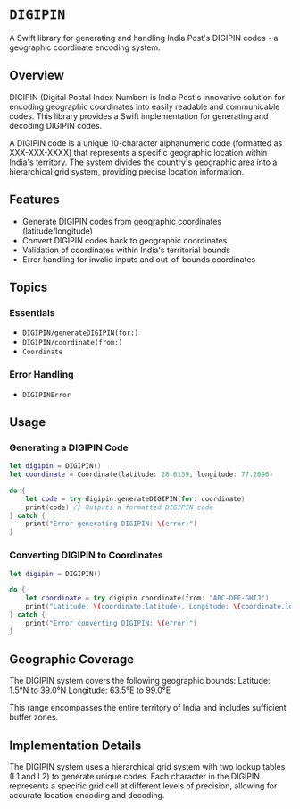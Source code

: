 # ``DIGIPIN``

A Swift library for generating and handling India Post's DIGIPIN codes - a geographic coordinate encoding system.

## Overview

DIGIPIN (Digital Postal Index Number) is India Post's innovative solution for encoding geographic coordinates into easily readable and communicable codes. This library provides a Swift implementation for generating and decoding DIGIPIN codes.

A DIGIPIN code is a unique 10-character alphanumeric code (formatted as XXX-XXX-XXXX) that represents a specific geographic location within India's territory. The system divides the country's geographic area into a hierarchical grid system, providing precise location information.

## Features

- Generate DIGIPIN codes from geographic coordinates (latitude/longitude)
- Convert DIGIPIN codes back to geographic coordinates
- Validation of coordinates within India's territorial bounds
- Error handling for invalid inputs and out-of-bounds coordinates

## Topics

### Essentials

- ``DIGIPIN/generateDIGIPIN(for:)``
- ``DIGIPIN/coordinate(from:)``
- ``Coordinate``

### Error Handling

- ``DIGIPINError``

## Usage

### Generating a DIGIPIN Code

```swift
let digipin = DIGIPIN()
let coordinate = Coordinate(latitude: 28.6139, longitude: 77.2090)

do {
    let code = try digipin.generateDIGIPIN(for: coordinate)
    print(code) // Outputs a formatted DIGIPIN code
} catch {
    print("Error generating DIGIPIN: \(error)")
}
```

### Converting DIGIPIN to Coordinates

```swift
let digipin = DIGIPIN()

do {
    let coordinate = try digipin.coordinate(from: "ABC-DEF-GHIJ")
    print("Latitude: \(coordinate.latitude), Longitude: \(coordinate.longitude)")
} catch {
    print("Error converting DIGIPIN: \(error)")
}
```

## Geographic Coverage

The DIGIPIN system covers the following geographic bounds:
Latitude: 1.5°N to 39.0°N
Longitude: 63.5°E to 99.0°E

This range encompasses the entire territory of India and includes sufficient buffer zones.

## Implementation Details

The DIGIPIN system uses a hierarchical grid system with two lookup tables (L1 and L2) to generate unique codes. Each character in the DIGIPIN represents a specific grid cell at different levels of precision, allowing for accurate location encoding and decoding.
